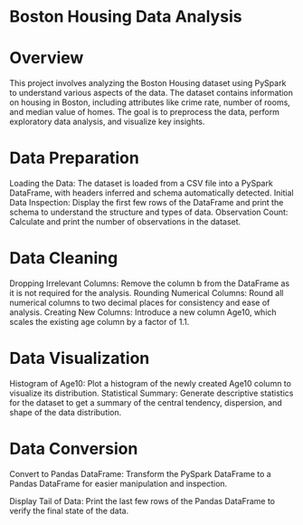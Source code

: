 # Boston Housing Data Analysis

# Overview

This project involves analyzing the Boston Housing dataset using PySpark to understand various aspects of the data. 
The dataset contains information on housing in Boston, including attributes like crime rate, number of rooms, and median value of homes. 
The goal is to preprocess the data, perform exploratory data analysis, and visualize key insights.

# Data Preparation

Loading the Data: The dataset is loaded from a CSV file into a PySpark DataFrame, with headers inferred and schema automatically detected.
Initial Data Inspection: Display the first few rows of the DataFrame and print the schema to understand the structure and types of data.
Observation Count: Calculate and print the number of observations in the dataset.

# Data Cleaning

Dropping Irrelevant Columns: Remove the column b from the DataFrame as it is not required for the analysis.
Rounding Numerical Columns: Round all numerical columns to two decimal places for consistency and ease of analysis.
Creating New Columns: Introduce a new column Age10, which scales the existing age column by a factor of 1.1.

# Data Visualization

Histogram of Age10: Plot a histogram of the newly created Age10 column to visualize its distribution.
Statistical Summary: Generate descriptive statistics for the dataset to get a summary of the central tendency, dispersion, and shape of the data distribution.

# Data Conversion

Convert to Pandas DataFrame: Transform the PySpark DataFrame to a Pandas DataFrame for easier manipulation and inspection.

Display Tail of Data: Print the last few rows of the Pandas DataFrame to verify the final state of the data.

